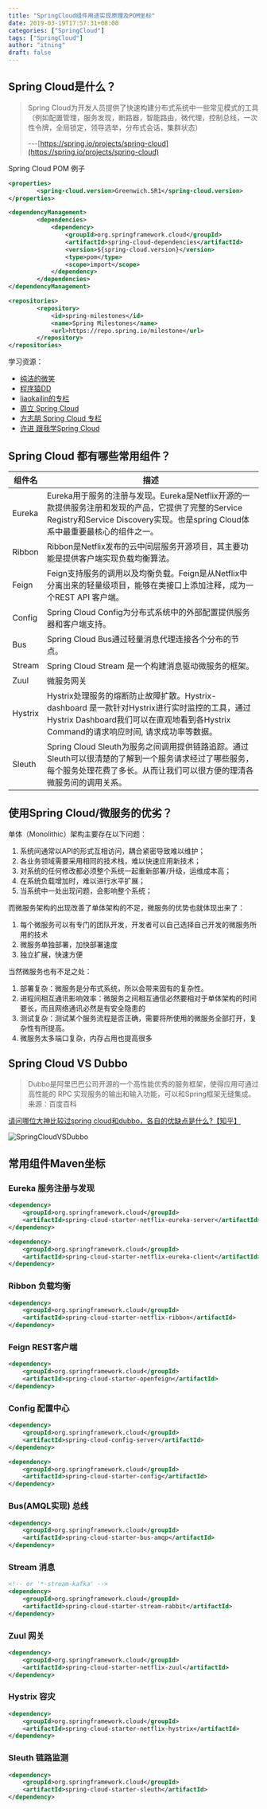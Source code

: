 ```yaml
---
title: "SpringCloud组件用途实现原理及POM坐标"
date: 2019-03-19T17:57:31+08:00
categories: ["SpringCloud"]
tags: ["SpringCloud"]
author: "itning"
draft: false
---
```

## Spring Cloud是什么？

>Spring Cloud为开发人员提供了快速构建分布式系统中一些常见模式的工具（例如配置管理，服务发现，断路器，智能路由，微代理，控制总线，一次性令牌，全局锁定，领导选举，分布式会话，集群状态）
>
>---[https://spring.io/projects/spring-cloud](https://spring.io/projects/spring-cloud)

Spring Cloud POM 例子

```xml
<properties>
        <spring-cloud.version>Greenwich.SR1</spring-cloud.version>
</properties>

<dependencyManagement>
        <dependencies>
            <dependency>
                <groupId>org.springframework.cloud</groupId>
                <artifactId>spring-cloud-dependencies</artifactId>
                <version>${spring-cloud.version}</version>
                <type>pom</type>
                <scope>import</scope>
            </dependency>
        </dependencies>
</dependencyManagement>

<repositories>
        <repository>
            <id>spring-milestones</id>
            <name>Spring Milestones</name>
            <url>https://repo.spring.io/milestone</url>
        </repository>
</repositories>
```
学习资源： 
- [纯洁的微笑](http://www.ityouknow.com/spring-cloud)
- [程序猿DD](http://blog.didispace.com/categories/Spring-Cloud/)
- [liaokailin的专栏](http://blog.csdn.net/liaokailin/article/category/6212338)
- [周立 Spring Cloud](http://www.itmuch.com/)
- [方志朋 Spring Cloud 专栏](http://blog.csdn.net/column/details/15197.html)
- [许进 跟我学Spring Cloud](http://xujin.org/categories/%E8%B7%9F%E6%88%91%E5%AD%A6Spring-Cloud/)

## Spring Cloud 都有哪些常用组件？

| 组件名  | 描述                                                         |
| ------- | ------------------------------------------------------------ |
| Eureka  | Eureka用于服务的注册与发现。Eureka是Netflix开源的一款提供服务注册和发现的产品，它提供了完整的Service Registry和Service Discovery实现。也是spring Cloud体系中最重要最核心的组件之一。 |
| Ribbon  | Ribbon是Netflix发布的云中间层服务开源项目，其主要功能是提供客户端实现负载均衡算法。 |
| Feign   | Feign支持服务的调用以及均衡负载。Feign是从Netflix中分离出来的轻量级项目，能够在类接口上添加注释，成为一个REST API 客户端。 |
| Config  | Spring Cloud Config为分布式系统中的外部配置提供服务器和客户端支持。 |
| Bus     | Spring Cloud Bus通过轻量消息代理连接各个分布的节点。         |
| Stream  | Spring Cloud Stream 是一个构建消息驱动微服务的框架。         |
| Zuul    | 微服务网关                                                   |
| Hystrix | Hystrix处理服务的熔断防止故障扩散。Hystrix-dashboard 是一款针对Hystrix进行实时监控的工具，通过Hystrix Dashboard我们可以在直观地看到各Hystrix Command的请求响应时间, 请求成功率等数据。 |
| Sleuth  | Spring Cloud Sleuth为服务之间调用提供链路追踪。通过Sleuth可以很清楚的了解到一个服务请求经过了哪些服务，每个服务处理花费了多长。从而让我们可以很方便的理清各微服务间的调用关系。 |

## 使用Spring Cloud/微服务的优劣？

单体（Monolithic）架构主要存在以下问题：

1. 系统间通常以API的形式互相访问，耦合紧密导致难以维护；
2. 各业务领域需要采用相同的技术栈，难以快速应用新技术；
3. 对系统的任何修改都必须整个系统一起重新部署/升级，运维成本高；
4. 在系统负载增加时，难以进行水平扩展；
5. 当系统中一处出现问题，会影响整个系统；

而微服务架构的出现改善了单体架构的不足，微服务的优势也就体现出来了：

1. 每个微服务可以有专门的团队开发，开发者可以自己选择自己开发的微服务所用的技术
2. 微服务单独部署，加快部署速度
3. 独立扩展，快速方便

当然微服务也有不足之处：

1. 部署复杂：微服务是分布式系统，所以会带来固有的复杂性。
2. 进程间相互通讯影响效率：微服务之间相互通信必然要相对于单体架构的时间要长，而且网络通讯必然是有安全隐患的
3. 测试复杂：测试某个服务流程是否正确，需要将所使用的微服务全部打开，复杂性有所提高。
4. 微服务太多端口复杂，内存占用也提高很多

## Spring Cloud VS Dubbo

> Dubbo是阿里巴巴公司开源的一个高性能优秀的服务框架，使得应用可通过高性能的 RPC 实现服务的输出和输入功能，可以和Spring框架无缝集成。来源：百度百科

[请问哪位大神比较过spring cloud和dubbo，各自的优缺点是什么?【知乎】](https://www.zhihu.com/question/45413135)

![SpringCloudVSDubbo](/images/2019-03-19-SpringCloud组件用途实现原理及POM坐标/cloudvsdubbo.jpg)

## 常用组件Maven坐标

### Eureka 服务注册与发现

```xml
<dependency>
	<groupId>org.springframework.cloud</groupId>
	<artifactId>spring-cloud-starter-netflix-eureka-server</artifactId>
</dependency>

<dependency>
	<groupId>org.springframework.cloud</groupId>
	<artifactId>spring-cloud-starter-netflix-eureka-client</artifactId>
</dependency>
```

### Ribbon 负载均衡

```xml
<dependency>
	<groupId>org.springframework.cloud</groupId>
	<artifactId>spring-cloud-starter-netflix-ribbon</artifactId>
</dependency>
```

### Feign REST客户端

```xml
<dependency>
	<groupId>org.springframework.cloud</groupId>
	<artifactId>spring-cloud-starter-openfeign</artifactId>
</dependency>
```

### Config 配置中心

```xml
<dependency>
	<groupId>org.springframework.cloud</groupId>
	<artifactId>spring-cloud-config-server</artifactId>
</dependency>

<dependency>
	<groupId>org.springframework.cloud</groupId>
	<artifactId>spring-cloud-starter-config</artifactId>
</dependency>
```

### Bus(AMQL实现) 总线

```xml
<dependency>
	<groupId>org.springframework.cloud</groupId>
	<artifactId>spring-cloud-starter-bus-amqp</artifactId>
</dependency>
```

### Stream 消息

```xml
<!-- or '*-stream-kafka' -->
<dependency>
	<groupId>org.springframework.cloud</groupId>
	<artifactId>spring-cloud-starter-stream-rabbit</artifactId> 
</dependency>
```

### Zuul 网关

```xml
<dependency>
	<groupId>org.springframework.cloud</groupId>
	<artifactId>spring-cloud-starter-netflix-zuul</artifactId>
</dependency>
```

### Hystrix 容灾

```xml
<dependency>
	<groupId>org.springframework.cloud</groupId>
	<artifactId>spring-cloud-starter-netflix-hystrix</artifactId>
</dependency>
```

### Sleuth 链路监测

```xml
<dependency>
	<groupId>org.springframework.cloud</groupId>
	<artifactId>spring-cloud-starter-sleuth</artifactId>
</dependency>
```
